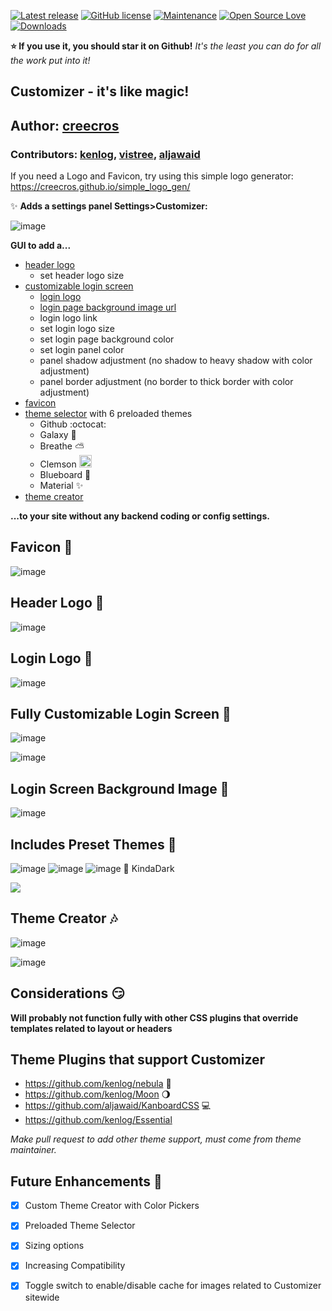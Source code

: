 [![Latest release](https://img.shields.io/github/release/creecros/Customizer.svg)](https://github.com/creecros/Customizer/releases)
[![GitHub license](https://img.shields.io/github/license/Naereen/StrapDown.js.svg)](https://github.com/creecros/Customizer/blob/master/LICENSE)
[![Maintenance](https://img.shields.io/badge/Maintained%3F-yes-green.svg)](https://github.com/creecros/Customizer/graphs/contributors)
[![Open Source Love](https://badges.frapsoft.com/os/v1/open-source.svg?v=103)]()
[![Downloads](https://img.shields.io/github/downloads/creecros/Customizer/total.svg)](https://github.com/creecros/Customizer/releases)

**:star: If you use it, you should star it on Github!**
*It's the least you can do for all the work put into it!*

Customizer - it's like magic!
----------

## Author: [creecros](https://github.com/creecros)
### Contributors: [kenlog](https://github.com/kenlog), [vistree](https://github.com/vistree), [aljawaid](https://github.com/aljawaid)

If you need a Logo and Favicon, try using this simple logo generator: https://creecros.github.io/simple_logo_gen/

:sparkles:	**Adds a settings panel Settings>Customizer:**

![image](https://user-images.githubusercontent.com/26339368/49309828-7fc47800-f4aa-11e8-809e-8cc9686a2a2d.png)

**GUI to add a...**

* [header logo](#header-logo-rainbow)
  * set header logo size
* [customizable login screen](#fully-customizable-login-screen-gem)
  * [login logo](#login-logo-peach)
  * [login page background image url](#login-screen-background-image-dart)
  * login logo link
  * set login logo size
  * set login page background color
  * set login panel color
  * panel shadow adjustment (no shadow to heavy shadow with color adjustment)
  * panel border adjustment (no border to thick border with color adjustment)
* [favicon](#favicon-beginner)
* [theme selector](#includes-preset-themes-mega) with 6 preloaded themes
  * Github :octocat:
  * Galaxy :milky_way:
  * Breathe :partly_sunny:
  * Clemson <img src="https://upload.wikimedia.org/wikipedia/commons/thumb/7/72/Clemson_Tigers_logo.svg/2000px-Clemson_Tigers_logo.svg.png" height="20">
  * Blueboard :blue_book:
  * Material :sparkles:
* [theme creator](#theme-creator-notes)


**...to your site without any backend coding or config settings.**

## Favicon :beginner:	

![image](https://user-images.githubusercontent.com/26339368/47174055-a43f0900-d2dd-11e8-9932-430e11b74fea.png)

## Header Logo :rainbow:

![image](https://user-images.githubusercontent.com/26339368/47369113-f9e62d80-d6b0-11e8-90e0-974c31b4b535.png)

## Login Logo :peach:

![image](https://user-images.githubusercontent.com/26339368/48488290-622ab980-e7ee-11e8-8efd-58d7b834a02f.png)

## Fully Customizable Login Screen :gem:

![image](https://user-images.githubusercontent.com/26339368/48627714-44428d80-e983-11e8-8451-2e873572007a.png)

![image](https://user-images.githubusercontent.com/26339368/48627526-ca120900-e982-11e8-9870-fd469c553124.png)

## Login Screen Background Image :dart:

![image](https://user-images.githubusercontent.com/26339368/47959793-573c8180-dfc3-11e8-84bc-ab654f8c50b5.png)

## Includes Preset Themes :mega:

![image](https://user-images.githubusercontent.com/26339368/48488078-f2b4ca00-e7ed-11e8-8d4b-37d5b51f374b.png)
![image](https://user-images.githubusercontent.com/26339368/48488101-ffd1b900-e7ed-11e8-8438-9ec7b91c98d9.png)
![image](https://user-images.githubusercontent.com/26339368/49310809-64a73780-f4ad-11e8-81e6-82852275199a.png)
:8ball: KindaDark 
   
<img src="https://i.imgur.com/Mw3DRBM.png" />   
<br/>   

## Theme Creator :notes:

![image](https://user-images.githubusercontent.com/26339368/49310587-aedbe900-f4ac-11e8-935f-e499c14eb830.png)

![image](https://user-images.githubusercontent.com/26339368/49310623-c024f580-f4ac-11e8-968e-a05762634b80.png)

## Considerations :smirk:

**Will probably not function fully with other CSS plugins that override templates related to layout or headers**

## Theme Plugins that support Customizer
   * https://github.com/kenlog/nebula :dash:
   * https://github.com/kenlog/Moon :waning_gibbous_moon:
   * https://github.com/aljawaid/KanboardCSS :computer:
   * https://github.com/kenlog/Essential

*Make pull request to add other theme support, must come from theme maintainer.*

## Future Enhancements :lollipop:

- [x] Custom Theme Creator with Color Pickers
- [x] Preloaded Theme Selector
- [x] Sizing options
- [x] Increasing Compatibility
- [x] Toggle switch to enable/disable cache for images related to Customizer sitewide

